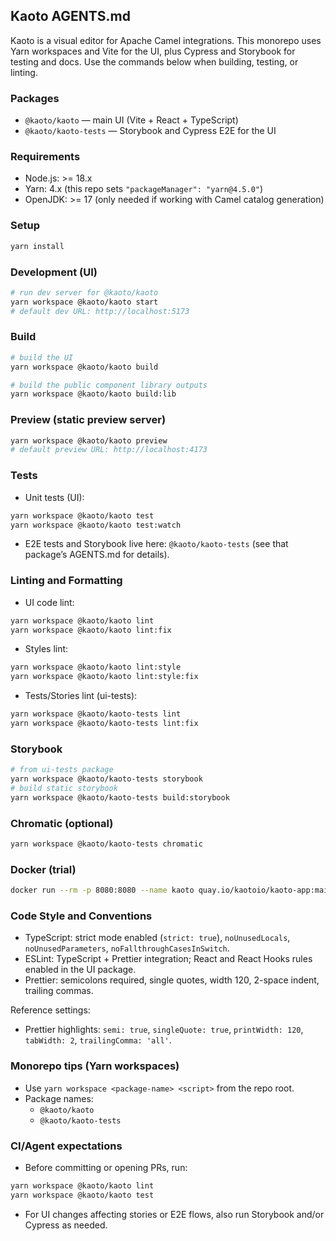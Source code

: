 ## Kaoto AGENTS.md

Kaoto is a visual editor for Apache Camel integrations. This monorepo uses Yarn workspaces and Vite for the UI, plus Cypress and Storybook for testing and docs. Use the commands below when building, testing, or linting.

### Packages

- `@kaoto/kaoto` — main UI (Vite + React + TypeScript)
- `@kaoto/kaoto-tests` — Storybook and Cypress E2E for the UI

### Requirements

- Node.js: >= 18.x
- Yarn: 4.x (this repo sets `"packageManager": "yarn@4.5.0"`)
- OpenJDK: >= 17 (only needed if working with Camel catalog generation)

### Setup

```bash
yarn install
```

### Development (UI)

```bash
# run dev server for @kaoto/kaoto
yarn workspace @kaoto/kaoto start
# default dev URL: http://localhost:5173
```

### Build

```bash
# build the UI
yarn workspace @kaoto/kaoto build

# build the public component library outputs
yarn workspace @kaoto/kaoto build:lib
```

### Preview (static preview server)

```bash
yarn workspace @kaoto/kaoto preview
# default preview URL: http://localhost:4173
```

### Tests

- Unit tests (UI):

```bash
yarn workspace @kaoto/kaoto test
yarn workspace @kaoto/kaoto test:watch
```

- E2E tests and Storybook live here: `@kaoto/kaoto-tests` (see that package’s AGENTS.md for details).

### Linting and Formatting

- UI code lint:

```bash
yarn workspace @kaoto/kaoto lint
yarn workspace @kaoto/kaoto lint:fix
```

- Styles lint:

```bash
yarn workspace @kaoto/kaoto lint:style
yarn workspace @kaoto/kaoto lint:style:fix
```

- Tests/Stories lint (ui-tests):

```bash
yarn workspace @kaoto/kaoto-tests lint
yarn workspace @kaoto/kaoto-tests lint:fix
```

### Storybook

```bash
# from ui-tests package
yarn workspace @kaoto/kaoto-tests storybook
# build static storybook
yarn workspace @kaoto/kaoto-tests build:storybook
```

### Chromatic (optional)

```bash
yarn workspace @kaoto/kaoto-tests chromatic
```

### Docker (trial)

```bash
docker run --rm -p 8080:8080 --name kaoto quay.io/kaotoio/kaoto-app:main
```

### Code Style and Conventions

- TypeScript: strict mode enabled (`strict: true`), `noUnusedLocals`, `noUnusedParameters`, `noFallthroughCasesInSwitch`.
- ESLint: TypeScript + Prettier integration; React and React Hooks rules enabled in the UI package.
- Prettier: semicolons required, single quotes, width 120, 2-space indent, trailing commas.

Reference settings:

- Prettier highlights: `semi: true`, `singleQuote: true`, `printWidth: 120`, `tabWidth: 2`, `trailingComma: 'all'`.

### Monorepo tips (Yarn workspaces)

- Use `yarn workspace <package-name> <script>` from the repo root.
- Package names:
  - `@kaoto/kaoto`
  - `@kaoto/kaoto-tests`

### CI/Agent expectations

- Before committing or opening PRs, run:

```bash
yarn workspace @kaoto/kaoto lint
yarn workspace @kaoto/kaoto test
```

- For UI changes affecting stories or E2E flows, also run Storybook and/or Cypress as needed.
